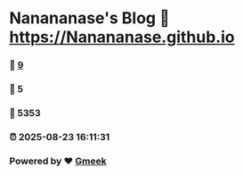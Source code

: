 # Nanananase's Blog :link: https://Nanananase.github.io 
### :page_facing_up: [9](https://Nanananase.github.io/tag.html) 
### :speech_balloon: 5 
### :hibiscus: 5353 
### :alarm_clock: 2025-08-23 16:11:31 
### Powered by :heart: [Gmeek](https://github.com/Meekdai/Gmeek)
